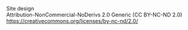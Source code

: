 Site design <br>
Attribution-NonCommercial-NoDerivs 2.0 Generic (CC BY-NC-ND 2.0) <br>
https://creativecommons.org/licenses/by-nc-nd/2.0/